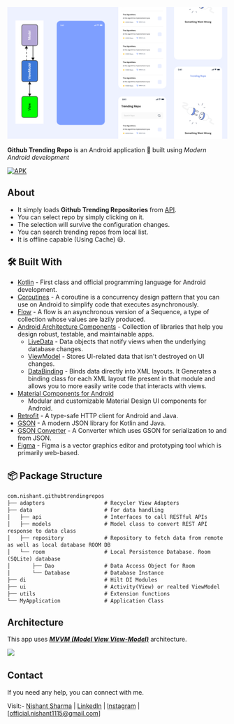 ![GitHub Cards Preview](art/preview.png)

**Github Trending Repo** is an Android application 📱 built using *Modern Android development*

[![APK](https://img.shields.io/github/v/release/patilshreyas/notykt?color=7885FF&label=Simple%20App&logo=android&style=for-the-badge)](app/build/outputs/apk/debug/app-debug.apk)

## About

- It simply loads **Github Trending Repositories** from [API](https://docs.github.com/en/rest/reference/search#search-repositories).
- You can select repo by simply clicking on it.
- The selection will survive the configuration changes.
- You can search trending repos from local list.
- It is offline capable (Using Cache) 😃.

## 🛠 Built With

- [Kotlin](https://kotlinlang.org/) - First class and official programming language for Android
  development.
- [Coroutines](https://kotlinlang.org/docs/reference/coroutines-overview.html) - A coroutine is a
  concurrency design pattern that you can use on Android to simplify code that executes
  asynchronously.
- [Flow](https://kotlinlang.org/docs/reference/coroutines/flow.html) - A flow is an asynchronous
  version of a Sequence, a type of collection whose values are lazily produced.
- [Android Architecture Components](https://developer.android.com/topic/libraries/architecture) -
  Collection of libraries that help you design robust, testable, and maintainable apps.
    - [LiveData](https://developer.android.com/topic/libraries/architecture/livedata) - Data objects
      that notify views when the underlying database changes.
    - [ViewModel](https://developer.android.com/topic/libraries/architecture/viewmodel) - Stores
      UI-related data that isn't destroyed on UI changes.
    - [DataBinding](https://developer.android.com/topic/libraries/data-binding) - Binds data
      directly into XML layouts. It Generates a binding class for each XML layout file present in
      that module and allows you to more easily write code that interacts with views.
- [Material Components for Android](https://github.com/material-components/material-components-android)
    - Modular and customizable Material Design UI components for Android.
- [Retrofit](https://square.github.io/retrofit/) - A type-safe HTTP client for Android and Java.
- [GSON](https://github.com/google/gson) - A modern JSON library for Kotlin and Java.
- [GSON Converter](https://github.com/square/retrofit/tree/master/retrofit-converters/gson) - A
  Converter which uses GSON for serialization to and from JSON.
- [Figma](https://figma.com/) - Figma is a vector graphics editor and prototyping tool which is
  primarily web-based.

## 📦 Package Structure

 ```
com.nishant.githubtrendingrepos
├── adapters                   # Recycler View Adapters
├── data                       # For data handling
│   ├── api                    # Interfaces to call RESTful APIs
│   ├── models                 # Model class to convert REST API response to data class
│   ├── repository             # Repository to fetch data from remote as well as local database ROOM DB
│   └── room                   # Local Persistence Database. Room (SQLite) database
│       ├── Dao                # Data Access Object for Room
│       └── Database           # Database Instance
├── di                         # Hilt DI Modules
├── ui                         # Activity(View) or realted ViewModel
├── utils                      # Extension functions 
└── MyApplication              # Application Class

```

## Architecture

This app uses [***MVVM (Model View
View-Model)***](https://developer.android.com/jetpack/docs/guide#recommended-app-arch) architecture.

![](https://developer.android.com/topic/libraries/architecture/images/final-architecture.png)

## Contact

If you need any help, you can connect with me.

Visit:- [Nishant Sharma](https://nishantsharma1115.github.io)
| [LinkedIn](https://linkedin.com/in/nishantsharma1115)
| [Instagram](https://www.instagram.com/_ni5hant_/) | [official.nishant1115@gmail.com]